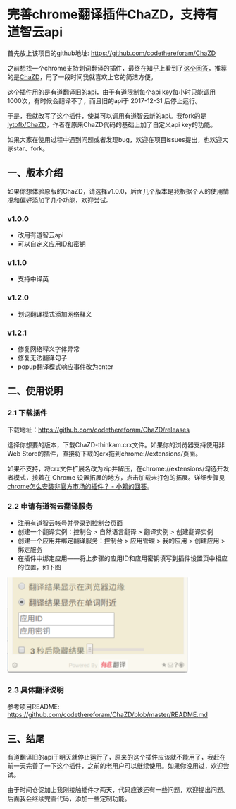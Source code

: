 # 完善chrome翻译插件ChaZD，支持有道智云api

首先放上该项目的github地址: https://github.com/codethereforam/ChaZD

之前想找一个chrome支持划词翻译的插件，最终在知乎上看到了[这个回答](https://www.zhihu.com/question/20158063/answer/28195077)，推荐的是[ChaZD](https://github.com/ververcpp/ChaZD)，用了一段时间我就喜欢上它的简洁方便。

这个插件用的是有道翻译旧的api，由于有道限制每个api key每小时只能调用1000次，有时候会翻译不了，而且旧的api于 2017-12-31 后停止运行。

于是，我就改写了这个插件，使其可以调用有道智云新的api。我fork的是[lytofb/ChaZD](https://github.com/lytofb/ChaZD)，作者在原来ChaZD代码的基础上加了自定义api key的功能。

如果大家在使用过程中遇到问题或者发现bug，欢迎在项目issues提出，也欢迎大家star、fork。
 
## 一、版本介绍

如果你想体验原版的ChaZD，请选择v1.0.0，后面几个版本是我根据个人的使用情况和偏好添加了几个功能，欢迎尝试。

### v1.0.0

- 改用有道智云api
- 可以自定义应用ID和密钥

### v1.1.0

- 支持中译英

### v1.2.0

- 划词翻译模式添加网络释义

### v1.2.1
- 修复网络释义字体异常
- 修复无法翻译句子
- popup翻译模式响应事件改为enter


## 二、使用说明

### 2.1 下载插件

下载地址：https://github.com/codethereforam/ChaZD/releases

选择你想要的版本，下载ChaZD-thinkam.crx文件。如果你的浏览器支持使用非Web Store的插件，直接将下载的crx拖到chrome://extensions/页面。

如果不支持，将crx文件扩展名改为zip并解压，在chrome://extensions/勾选开发者模式，接着在 Chrome 设置拓展的地方，点击加载未打包的拓展。详细步骤见[chrome怎么安装非官方市场的插件？ - 小赖的回答](https://www.zhihu.com/question/24027794/answer/34500157)。

### 2.2 申请有道智云翻译服务

- 注册[有道智云](http://ai.youdao.com/)帐号并登录到控制台页面
- 创建一个翻译实例：控制台 > 自然语言翻译 > 翻译实例 > 创建翻译实例
- 创建一个应用并绑定翻译服务：控制台 > 应用管理 > 我的应用 > 创建应用 > 绑定服务
- 在插件中绑定应用——将上步骤的应用ID和应用密钥填写到插件设置页中相应的位置，如下图

![](/images/2017-12-31-ChaZD-youdao-01.png)

### 2.3 具体翻译说明

参考项目README: https://github.com/codethereforam/ChaZD/blob/master/README.md 

## 三、结尾
 
有道翻译旧的api于明天就停止运行了，原来的这个插件应该就不能用了，我赶在前一天完善了一下这个插件，之前的老用户可以继续使用。如果你没用过，欢迎尝试。

由于时间仓促加上我刚接触插件才两天，代码应该还有一些问题，欢迎提出问题。后面我会继续完善代码，添加一些定制功能。

 
